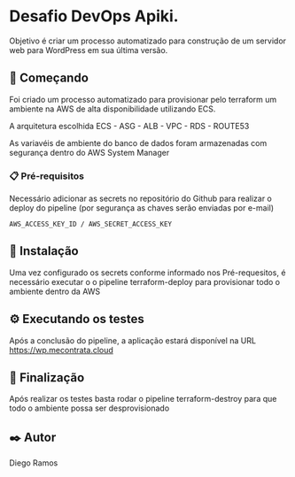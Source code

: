 # Desafio DevOps Apiki.

Objetivo é criar um processo automatizado para construção de um servidor web para WordPress em sua última versão.

## 🚀 Começando

Foi criado um processo automatizado para provisionar pelo terraform um ambiente na AWS de alta disponibilidade utilizando ECS.

A arquitetura escolhida ECS - ASG - ALB - VPC - RDS - ROUTE53

As variavéis de ambiente do banco de dados foram armazenadas com segurança dentro do AWS System Manager

### 📋 Pré-requisitos

Necessário adicionar as secrets no repositório do Github para realizar o deploy do pipeline (por segurança as chaves serão enviadas por e-mail)

```
AWS_ACCESS_KEY_ID / AWS_SECRET_ACCESS_KEY 
```
## 🔧 Instalação

Uma vez configurado os secrets conforme informado nos Pré-requesitos, é necessário executar o o pipeline terraform-deploy para provisionar todo o ambiente dentro da AWS

## ⚙️ Executando os testes

Após a conclusão do pipeline, a aplicação estará disponível na URL https://wp.mecontrata.cloud
 
## 🔩 Finalização

Após realizar os testes basta rodar o pipeline terraform-destroy para que todo o ambiente possa ser desprovisionado

## ✒️ Autor

Diego Ramos